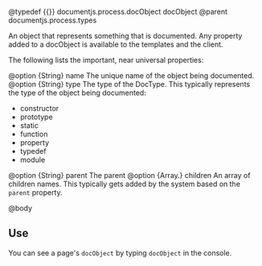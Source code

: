 @typedef {{}} documentjs.process.docObject docObject
@parent documentjs.process.types

An object that represents something that is documented. Any 
property added to a docObject is available to the templates and the
client.

The following lists the important, near
universal properties:

@option {String} name The unique name of the object being documented. 
@option {String} type The type of the DocType. This typically represents
the type of the object being documented:

 - constructor
 - prototype
 - static
 - function
 - property
 - typedef
 - module

@option {String} parent The parent 
@option {Array.<String>} children An array of children names. This typically gets
added by the system based on the `parent` property.

@body

## Use

You can see a page's `docObject` by typing `docObject` in the console.